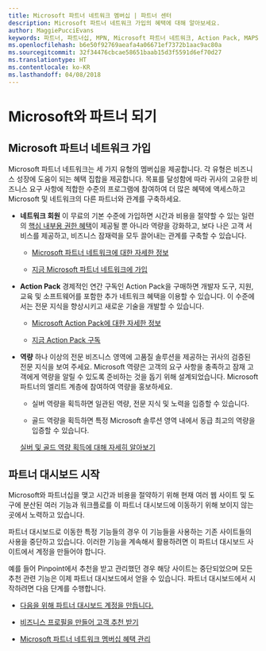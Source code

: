 ```yaml
---
title: Microsoft 파트너 네트워크 멤버십 | 파트너 센터
description: Microsoft 파트너 네트워크 가입의 혜택에 대해 알아보세요.
author: MaggiePucciEvans
keywords: 파트너, 파트너십, MPN, Microsoft 파트너 네트워크, Action Pack, MAPS, Action Pack 구독, 혜택, MPN 혜택, 멤버십
ms.openlocfilehash: b6e50f92769aeafa4a06671ef7372b1aac9ac80a
ms.sourcegitcommit: 32f34476cbcae58651baab15d3f5591d6ef70d27
ms.translationtype: HT
ms.contentlocale: ko-KR
ms.lasthandoff: 04/08/2018
---
```

# <a name="partner-with-microsoft"></a>Microsoft와 파트너 되기

## <a name="join-the-microsoft-partner-network"></a>Microsoft 파트너 네트워크 가입

Microsoft 파트너 네트워크는 세 가지 유형의 멤버십을 제공합니다. 각 유형은 비즈니스 성장에 도움이 되는 혜택 집합을 제공합니다. 목표를 달성함에 따라 귀사의 고유한 비즈니스 요구 사항에 적합한 수준의 프로그램에 참여하여 더 많은 혜택에 액세스하고 Microsoft 및 네트워크의 다른 파트너와 관계를 구축하세요.

-   **네트워크 회원** 이 무료의 기본 수준에 가입하면 시간과 비용을 절약할 수 있는 일련의 [핵심 내부용 권한 혜택](https://partner.microsoft.com/membership/core-benefits)이 제공될 뿐 아니라 역량을 강화하고, 보다 나은 고객 서비스를 제공하고, 비즈니스 잠재력을 모두 끌어내는 관계를 구축할 수 있습니다.

    -   [Microsoft 파트너 네트워크에 대한 자세한 정보](https://partner.microsoft.com/membership/how-it-works)

    -   [지금 Microsoft 파트너 네트워크에 가입](https://partners.microsoft.com/PartnerProgram/simplifiedenrollment.aspx)

-   **Action Pack** 경제적인 연간 구독인 Action Pack을 구매하면 개발자 도구, 지원, 교육 및 소프트웨어를 포함한 추가 네트워크 혜택을 이용할 수 있습니다. 이 수준에서는 전문 지식을 향상시키고 새로운 기술을 개발할 수 있습니다.

    -   [Microsoft Action Pack에 대한 자세한 정보](https://partner.microsoft.com/membership/action-pack)

    -   [지금 Action Pack 구독](mpn-get-action-pack.md)

-   **역량** 하나 이상의 전문 비즈니스 영역에 고품질 솔루션을 제공하는 귀사의 검증된 전문 지식을 보여 주세요. Microsoft 역량은 고객의 요구 사항을 충족하고 잠재 고객에게 역량을 알릴 수 있도록 준비하는 것을 돕기 위해 설계되었습니다. Microsoft 파트너의 엘리트 계층에 참여하여 역량을 홍보하세요.

    -   실버 역량을 획득하면 일관된 역량, 전문 지식 및 노력을 입증할 수 있습니다.

    -   골드 역량을 획득하면 특정 Microsoft 솔루션 영역 내에서 동급 최고의 역량을 입증할 수 있습니다.

    [실버 및 골드 역량 획득에 대해 자세히 알아보기](https://partner.microsoft.com/membership/competencies)

   
## <a name="get-started-with-the-partner-dashboard"></a>파트너 대시보드 시작

Microsoft와 파트너십을 맺고 시간과 비용을 절약하기 위해 현재 여러 웹 사이트 및 도구에 분산된 여러 기능과 워크플로를 이 파트너 대시보드에 이동하기 위해 보이지 않는 곳에서 노력하고 있습니다. 

파트너 대시보드로 이동한 특정 기능들의 경우 이 기능들을 사용하는 기존 사이트들의 사용을 중단하고 있습니다. 이러한 기능을 계속해서 활용하려면 이 파트너 대시보드 사이트에서 계정을 만들어야 합니다. 

예를 들어 Pinpoint에서 추천을 받고 관리했던 경우 해당 사이트는 중단되었으며 모든 추천 관련 기능은 이제 파트너 대시보드에서 얻을 수 있습니다. 파트너 대시보드에서 시작하려면 다음 단계를 수행합니다.   

-   [다음을 위해 파트너 대시보드 계정을 만듭니다.](mpn-create-a-partner-center-account.md)

-   [비즈니스 프로필을 만들어 고객 추천 받기](create-a-marketing-profile.md)

-   [Microsoft 파트너 네트워크 멤버십 혜택 관리](manage-your-partner-network-benefits.md)

